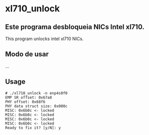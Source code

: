 # xl710_unlock

Este programa desbloqueia NICs Intel xl710.
---
This program unlocks intel xl710 NICs.

## Modo de usar
...
## Usage

```shell
# ./xl710_unlock -n enp4s0f0
EMP SR offset: 0x67a8
PHY offset: 0x68f6
PHY data struct size: 0x000c
MISC: 0x6b0c <- locked
MISC: 0x6b0c <- locked
MISC: 0x6b0c <- locked
MISC: 0x6b0c <- locked
Ready to fix it? [y/N]: y
```
